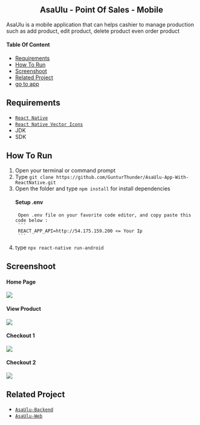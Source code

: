 <section id="home">
	
<h1 align="center">AsaUlu - Point Of Sales - Mobile</h1>

AsaUlu is a mobile application that can helps cashier to manage production such as add product, edit product, delete product even order product
</section>

#### Table Of Content
<div class="header">
	<ul>
		<li><a href="#requirements">Requirements</a></li>
		<li><a href="#how-to-run">How To Run</a></li>
		<li><a href="#screenshoot">Screenshoot</a></li>
		<li><a href="#related-project">Related Project</a></li>
		<li class="app"><a href="https://firebasestorage.googleapis.com/v0/b/bampor-a3faa.appspot.com/o/apk%2FasaUluApp.apk?alt=media&token=d8369847-8418-4a79-9ec1-882da87c384a" target="_blank">go to app</a></li>
	</ul>
</div>

<section id="requirements">
	
## Requirements
* [`React Native`](https://reactnative.dev/)
* [`React Native Vector Icons`](https://github.com/oblador/react-native-vector-icons)
* JDK
* SDK
</section>

<section id="how-to-run">
	
## How To Run
1. Open your terminal or command prompt
2. Type `git clone https://github.com/GunturThunder/AsaUlu-App-With-ReactNative.git`
3. Open the folder and type `npm install` for install dependencies
	#### Setup .env
		Open .env file on your favorite code editor, and copy paste this code below :
		```
		REACT_APP_API=http://54.175.159.200 <= Your Ip
		```
6. type `npx react-native run-android`
</section>

<section id="screenshoot">
	
## Screenshoot
<div class="demo">
    <div class="items">
    	<h4 class="title-demo">Home Page</h4>
		<img class="img-demo" src="https://github.com/GunturThunder/AsaUlu-App-With-ReactNative/blob/master/img-portfolio/home.png?raw=true">  
    </div>
    <div class="items">
    	<h4 class="title-demo">View Product</h4>
		<img class="img-demo" src="https://github.com/GunturThunder/AsaUlu-App-With-ReactNative/blob/master/img-portfolio/modal.png?raw=true">  
    </div>
    <div class="items">
    	<h4 class="title-demo">Checkout 1</h4>
		<img class="img-demo" src="https://github.com/GunturThunder/AsaUlu-App-With-ReactNative/blob/master/img-portfolio/checkout-1.png?raw=true">  
    </div>
    <div class="items">
    	<h4 class="title-demo">Checkout 2</h4>
		<img class="img-demo" src="https://github.com/GunturThunder/AsaUlu-App-With-ReactNative/blob/master/img-portfolio/checkout-2.png?raw=true">  
    </div>
</div>
</section>

<section id="related-project">
	
## Related Project
* [`AsaUlu-Backend`](https://github.com/GunturThunder/Pont-Of-Sale-Appp-New.git)
* [`AsaUlu-Web`](https://github.com/GunturThunder/Pont-Of-Sale-App-Using-ReactJs-Redux.git)
</section>
